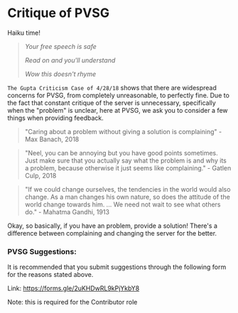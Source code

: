 # Critique of PVSG

Haiku time!

> *Your free speech is safe*
>
> *Read on and you'll understand*
>
> *Wow this doesn't rhyme*

`The Gupta Criticism Case of 4/28/18` shows that there are widespread concerns for PVSG, from completely unreasonable, to perfectly fine. Due to the fact that constant critique of the server is unnecessary, specifically when the "problem" is unclear, here at PVSG, we ask you to consider a few things when providing feedback.

> "Caring about a problem without giving a solution is complaining" - Max Banach, 2018

> "Neel, you can be annoying but you have good points sometimes. Just make sure that you actually say what the problem is and why its a problem, because otherwise it just seems like complaining." - Gatlen Culp, 2018

> "If we could change ourselves, the tendencies in the world would also change. As a man changes his own nature, so does the attitude of the world change towards him. ... We need not wait to see what others do." - Mahatma Gandhi, 1913

Okay, so basically, if you have an problem, provide a solution! There's a difference between complaining and changing the server for the better.

### PVSG Suggestions:

It is recommended that you submit suggestions through the following form for the reasons stated above.

Link: https://forms.gle/2uKHDwRL9kPjYkbY8

Note: this is required for the Contributor role
